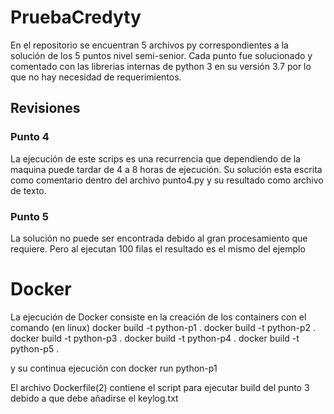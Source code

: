 # PruebaCredyty

En el repositorio se encuentran 5 archivos py correspondientes a la solución de los 5 puntos nivel semi-senior.
Cada punto fue solucionado y comentado con las librerias internas de python 3 en su versión 3.7 por lo que no hay necesidad de requerimientos.

## Revisiones

### Punto 4
  La ejecución de este scrips es una recurrencia que dependiendo de la maquina puede tardar de 4 a 8 horas de ejecución.
  Su solución esta escrita como comentario dentro del archivo punto4.py y su resultado como archivo de texto.
  
### Punto 5
  La solución no puede ser encontrada debido al gran procesamiento que requiere. Pero al ejecutan 100 filas el resultado es el mismo del ejemplo
  
# Docker

La ejecución de Docker consiste en la creación de los containers con el comando (en linux)
docker build -t python-p1 .
docker build -t python-p2 .
docker build -t python-p3 .
docker build -t python-p4 .
docker build -t python-p5 .

y su continua ejecución con docker run python-p1  

El archivo Dockerfile(2) contiene el script para ejecutar build del punto 3 debido a que debe añadirse el keylog.txt
